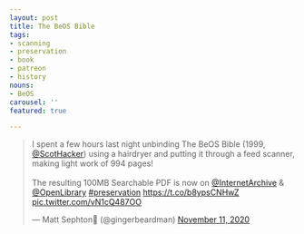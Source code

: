 ```yaml
---
layout: post
title: The BeOS Bible
tags:
- scanning
- preservation
- book
- patreon
- history
nouns:
- BeOS
carousel: ''
featured: true

---
```

<blockquote class="twitter-tweet"><p lang="en" dir="ltr">I spent a few hours last night unbinding The BeOS Bible (1999, <a href="https://twitter.com/ScotHacker?ref_src=twsrc%5Etfw">@ScotHacker</a>) using a hairdryer and putting it through a feed scanner, making light work of 994 pages!<br><br>The resulting 100MB Searchable PDF is now on <a href="https://twitter.com/internetarchive?ref_src=twsrc%5Etfw">@InternetArchive</a> &amp; <a href="https://twitter.com/openlibrary?ref_src=twsrc%5Etfw">@OpenLibrary</a> <a href="https://twitter.com/hashtag/preservation?src=hash&amp;ref_src=twsrc%5Etfw">#preservation</a> <a href="https://t.co/b8ypsCNHwZ">https://t.co/b8ypsCNHwZ</a> <a href="https://t.co/vN1cQ487OO">pic.twitter.com/vN1cQ487OO</a></p>&mdash; Matt Sephton🎴 (@gingerbeardman) <a href="https://twitter.com/gingerbeardman/status/1326582785604284418?ref_src=twsrc%5Etfw">November 11, 2020</a></blockquote> <script async src="https://platform.twitter.com/widgets.js" charset="utf-8"></script>